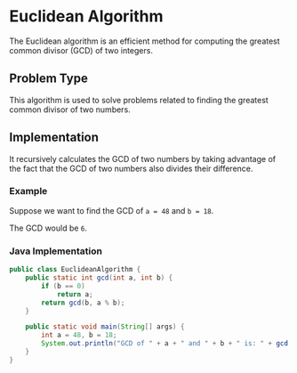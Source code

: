# Euclidean Algorithm

The Euclidean algorithm is an efficient method for computing the greatest common divisor (GCD) of two integers.

## Problem Type

This algorithm is used to solve problems related to finding the greatest common divisor of two numbers.

## Implementation

It recursively calculates the GCD of two numbers by taking advantage of the fact that the GCD of two numbers also divides their difference.

### Example

Suppose we want to find the GCD of `a = 48` and `b = 18`.

The GCD would be `6`.

### Java Implementation

```java
public class EuclideanAlgorithm {
    public static int gcd(int a, int b) {
        if (b == 0)
            return a;
        return gcd(b, a % b);
    }

    public static void main(String[] args) {
        int a = 48, b = 18;
        System.out.println("GCD of " + a + " and " + b + " is: " + gcd(a, b));
    }
}
